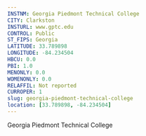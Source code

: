 ```yaml
---
INSTNM: Georgia Piedmont Technical College
CITY: Clarkston
INSTURL: www.gptc.edu
CONTROL: Public
ST_FIPS: Georgia
LATITUDE: 33.789898
LONGITUDE: -84.234504
HBCU: 0.0
PBI: 1.0
MENONLY: 0.0
WOMENONLY: 0.0
RELAFFIL: Not reported
CURROPER: 1
slug: georgia-piedmont-technical-college
location: [33.789898, -84.234504]
---
```

Georgia Piedmont Technical College